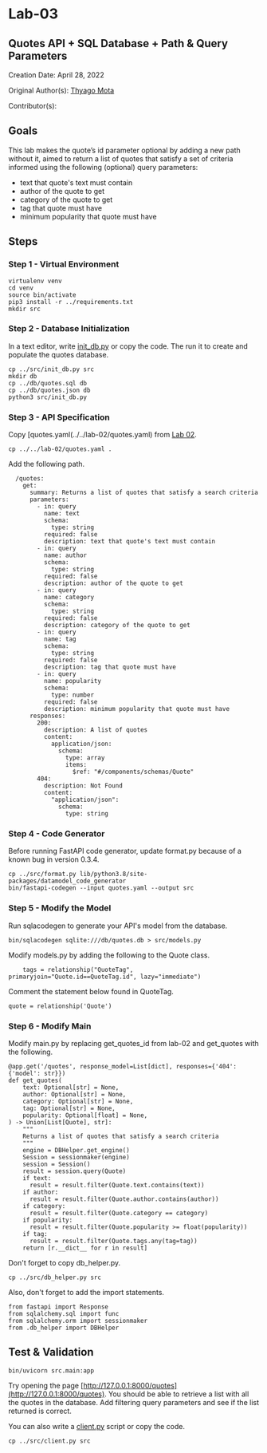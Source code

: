 # Lab-03

## Quotes API + SQL Database + Path & Query Parameters

Creation Date: April 28, 2022

Original Author(s): [Thyago Mota](https://github.com/thyagomota)

Contributor(s): 

## Goals

This lab makes the quote’s id parameter optional by adding a new path without it, aimed to return a list of quotes that satisfy a set of criteria informed using the following (optional) query parameters:

* text that quote's text must contain
* author of the quote to get
* category of the quote to get
* tag that quote must have
* minimum popularity that quote must have

## Steps

### Step 1 - Virtual Environment

```
virtualenv venv
cd venv
source bin/activate
pip3 install -r ../requirements.txt
mkdir src
```

### Step 2 - Database Initialization

In a text editor, write [init_db.py](src/init_db.py) or copy the code. The run it to create and populate the quotes database. 

```
cp ../src/init_db.py src
mkdir db
cp ../db/quotes.sql db
cp ../db/quotes.json db
python3 src/init_db.py
```

### Step 3 - API Specification

Copy [quotes.yaml(../../lab-02/quotes.yaml) from [Lab 02](../lab-02). 

```
cp ../../lab-02/quotes.yaml .
```

Add the following path. 

```
  /quotes:
    get:
      summary: Returns a list of quotes that satisfy a search criteria
      parameters: 
        - in: query
          name: text
          schema: 
            type: string 
          required: false
          description: text that quote's text must contain
        - in: query
          name: author
          schema: 
            type: string
          required: false
          description: author of the quote to get
        - in: query
          name: category
          schema: 
            type: string
          required: false
          description: category of the quote to get  
        - in: query
          name: tag
          schema: 
            type: string
          required: false
          description: tag that quote must have
        - in: query
          name: popularity
          schema: 
            type: number
          required: false
          description: minimum popularity that quote must have     
      responses:
        200:
          description: A list of quotes
          content:
            application/json:
              schema: 
                type: array
                items: 
                  $ref: "#/components/schemas/Quote"
        404: 
          description: Not Found
          content:
            "application/json":
              schema:
                type: string
```

### Step 4 - Code Generator

Before running FastAPI code generator, update format.py because of a known bug in version 0.3.4.

```
cp ../src/format.py lib/python3.8/site-packages/datamodel_code_generator
bin/fastapi-codegen --input quotes.yaml --output src
```

### Step 5 - Modify the Model

Run sqlacodegen to generate your API's model from the database. 

```
bin/sqlacodegen sqlite:///db/quotes.db > src/models.py
```

Modify models.py by adding the following to the Quote class. 

```
    tags = relationship("QuoteTag", primaryjoin="Quote.id==QuoteTag.id", lazy="immediate") 
```

Comment the statement below found in QuoteTag. 

```
quote = relationship('Quote')
```

### Step 6 - Modify Main

Modify main.py by replacing get_quotes_id from lab-02 and get_quotes with the following. 

```
@app.get('/quotes', response_model=List[dict], responses={'404': {'model': str}})
def get_quotes(
    text: Optional[str] = None,
    author: Optional[str] = None,
    category: Optional[str] = None,
    tag: Optional[str] = None,
    popularity: Optional[float] = None,
) -> Union[List[Quote], str]:
    """
    Returns a list of quotes that satisfy a search criteria
    """
    engine = DBHelper.get_engine()
    Session = sessionmaker(engine)
    session = Session()
    result = session.query(Quote)
    if text: 
      result = result.filter(Quote.text.contains(text))
    if author:
      result = result.filter(Quote.author.contains(author))
    if category: 
      result = result.filter(Quote.category == category)
    if popularity: 
      result = result.filter(Quote.popularity >= float(popularity))
    if tag: 
      result = result.filter(Quote.tags.any(tag=tag))
    return [r.__dict__ for r in result]
```

Don't forget to copy db_helper.py.

```
cp ../src/db_helper.py src
```

Also, don't forget to add the import statements.

```
from fastapi import Response
from sqlalchemy.sql import func
from sqlalchemy.orm import sessionmaker
from .db_helper import DBHelper
```

## Test & Validation

```
bin/uvicorn src.main:app
```

Try opening the page [http://127.0.0.1:8000/quotes](http://127.0.0.1:8000/quotes). You should be able to retrieve a list with all the quotes in the database. Add filtering query parameters and see if the list returned is correct. 

You can also write a [client.py](src/client.py) script or copy the code.

```
cp ../src/client.py src
```